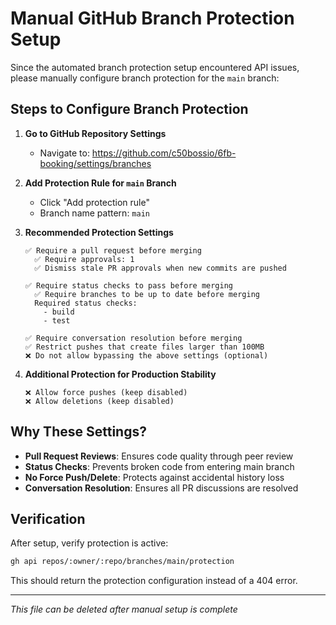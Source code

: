 # Manual GitHub Branch Protection Setup

Since the automated branch protection setup encountered API issues, please manually configure branch protection for the `main` branch:

## Steps to Configure Branch Protection

1. **Go to GitHub Repository Settings**
   - Navigate to: https://github.com/c50bossio/6fb-booking/settings/branches
   
2. **Add Protection Rule for `main` Branch**
   - Click "Add protection rule"
   - Branch name pattern: `main`
   
3. **Recommended Protection Settings**
   ```
   ✅ Require a pull request before merging
     ✅ Require approvals: 1
     ✅ Dismiss stale PR approvals when new commits are pushed
   
   ✅ Require status checks to pass before merging
     ✅ Require branches to be up to date before merging
     Required status checks:
       - build
       - test
   
   ✅ Require conversation resolution before merging
   ✅ Restrict pushes that create files larger than 100MB
   ❌ Do not allow bypassing the above settings (optional)
   ```

4. **Additional Protection for Production Stability**
   ```
   ❌ Allow force pushes (keep disabled)
   ❌ Allow deletions (keep disabled)
   ```

## Why These Settings?

- **Pull Request Reviews**: Ensures code quality through peer review
- **Status Checks**: Prevents broken code from entering main branch  
- **No Force Push/Delete**: Protects against accidental history loss
- **Conversation Resolution**: Ensures all PR discussions are resolved

## Verification

After setup, verify protection is active:
```bash
gh api repos/:owner/:repo/branches/main/protection
```

This should return the protection configuration instead of a 404 error.

---
*This file can be deleted after manual setup is complete*